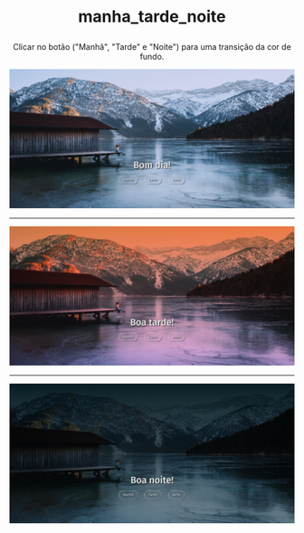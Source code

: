# <p align="center"> manha_tarde_noite

  
<p align="center"> Clicar no botão ("Manhã", "Tarde"  e "Noite") para uma transição da cor  de fundo.


<div align="center">

  <img src="https://github.com/klislley/manha_tarde_noite/blob/main/img/manha.png">

</div>

----

<div align="center">
  
  <img src="https://github.com/klislley/manha_tarde_noite/blob/main/img/tarde.png">

</div>

----

<div align="center">
  
  <img src="https://github.com/klislley/manha_tarde_noite/blob/main/img/noite.png">

</div>
